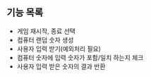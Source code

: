 ## 기능 목록

- 게임 재시작, 종료 선택
- 컴퓨터 랜덤 숫자 생성
- 사용자 입력 받기(예외처리 필요)
- 컴퓨터 숫자에 입력 숫자가 포함/일치 하는지 체크
- 사용자 입력 받은 숫자의 결과 반환